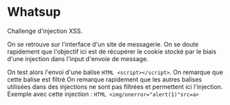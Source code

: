 
# Whatsup

Challenge d'injection XSS. 

On se retrouve sur l'interface d'un site de messagerie. On se doute rapidement que l'objectif ici est de récupérer le cookie stocké par le biais d'une injection dans l'input d'envoie de message.

On test alors l'envoi d'une balise ```HTML <script></script>```.
On remarque que cette balise est filtré
On remarque rapidement que les autres balises utilisées dans des injections ne sont pas filtrées et permettent ici l'injection.
Exemple avec cette injection : ```HTML <img/onerror="alert(1)"src=a> ```
